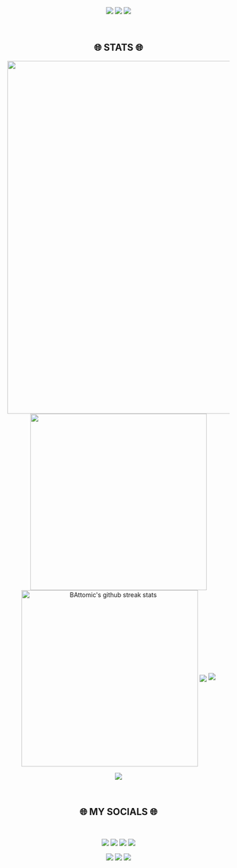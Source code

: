 <p align="center">
<img src="https://capsule-render.vercel.app/api?type=rect&color=timeGradient&height=2"> 
<img src="https://capsule-render.vercel.app/api?type=rect&color=timeGradient&height=2"> 
<img src="https://capsule-render.vercel.app/api?type=rect&color=timeGradient&height=2"> 
</p>

<br> <h2 align="center"> 🌐 STATS 🌐 </h2>
<p align="center">
<img align="center" width="800" src="https://github-profile-summary-cards.vercel.app/api/cards/profile-details?username=BAttomic&theme=github_dark&show_icons=true&bg_color=0111111"> 
<img align="center" width="400" src="https://github-readme-stats.vercel.app/api?username=BAttomic&show_icons=true&theme=github_dark&&hide_border=true"> 
<img align="center" width="400" src="https://github-readme-streak-stats.herokuapp.com/?user=BAttomic&theme=github-dark&hide_border=true&date_format=M%20j%5B%2C%20Y%5D" alt="BAttomic's github streak stats"> 
<img align="center" src="https://github-profile-trophy.vercel.app/?username=BAttomic&theme=onedark&no-frame=False&row=1&&margin-w=20&no-bg=true"> 
<img src="https://raw.githubusercontent.com/BAttomic/BAttomic/output/snek.svg">
</p>

<p align="center">
<img src="https://capsule-render.vercel.app/api?type=rect&color=timeGradient&height=2"> 
</p>

<br> <h2 align="center"> 🌐 MY SOCIALS 🌐 </h2>
<br> <p align="center"> 
[<img src="https://img.shields.io/badge/GitHub-BAttomic-lightgray?logo=github&labelColor=gray">](https://github.com/BAttomic)
[<img src="[https://img.shields.io/badge/-Reddit-informational?style=flat&logo=reddit&logoColor=black&color=orange](https://img.shields.io/badge/GitHub-B__Attomic-orange?logo=reddit&logoColor=white&labelColor=gray)">](https://www.reddit.com/user/B_Attomic)
[<img src="https://img.shields.io/badge/-YouTube-informational?style=flat&logo=youtube&logoColor=black&color=red">](https://www.youtube.com/channel/UC7naboenYq9FAo80aPUkqSw) 
[<img src="https://img.shields.io/badge/-Twitter-informational?style=flat&logo=twitter&logoColor=black&color=blue">](https://twitter.com/Akascape) 
</p>

<p align="center">
<img src="https://capsule-render.vercel.app/api?type=rect&color=timeGradient&height=2"> 
<img src="https://capsule-render.vercel.app/api?type=rect&color=timeGradient&height=2"> 
<img src="https://capsule-render.vercel.app/api?type=rect&color=timeGradient&height=2"> 
</p>

